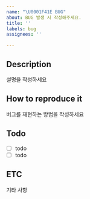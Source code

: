 ```yaml
---
name: "\U0001F41E BUG"
about: BUG 발생 시 작성해주세요.
title: ''
labels: bug
assignees: ''

---
```


## Description
설명을 작성하세요

## How to reproduce it
버그를 재현하는 방법을 작성하세요

## Todo
- [ ] todo
- [ ] todo

## ETC
기타 사항
